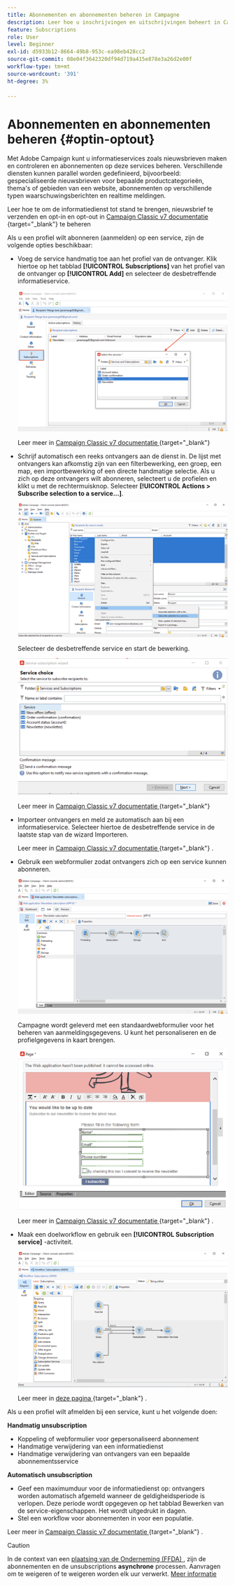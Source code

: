 ```yaml
---
title: Abonnementen en abonnementen beheren in Campagne
description: Leer hoe u inschrijvingen en uitschrijvingen beheert in Campaign v8.
feature: Subscriptions
role: User
level: Beginner
exl-id: d5933b12-8664-49b8-953c-ea98eb428cc2
source-git-commit: 08e04f3642320df94d719a415e878e3a26d2e00f
workflow-type: tm+mt
source-wordcount: '391'
ht-degree: 3%

---
```


# Abonnementen en abonnementen beheren {#optin-optout}

Met Adobe Campaign kunt u informatieservices zoals nieuwsbrieven maken en controleren en abonnementen op deze services beheren. Verschillende diensten kunnen parallel worden gedefinieerd, bijvoorbeeld: gespecialiseerde nieuwsbrieven voor bepaalde productcategorieën, thema&#39;s of gebieden van een website, abonnementen op verschillende typen waarschuwingsberichten en realtime meldingen.

Leer hoe te om de informatiedienst tot stand te brengen, nieuwsbrief te verzenden en opt-in en opt-out in [ Campaign Classic v7 documentatie ](https://experienceleague.adobe.com/docs/campaign-classic/using/sending-messages/subscriptions-and-referrals/managing-subscriptions.html){target="_blank"} te beheren 

Als u een profiel wilt abonneren (aanmelden) op een service, zijn de volgende opties beschikbaar:

* Voeg de service handmatig toe aan het profiel van de ontvanger. Klik hiertoe op het tabblad **[!UICONTROL Subscriptions]** van het profiel van de ontvanger op **[!UICONTROL Add]** en selecteer de desbetreffende informatieservice.

  ![](assets/subscribe-to-a-service.png)

  Leer meer in [ Campaign Classic v7 documentatie ](https://experienceleague.adobe.com/docs/campaign-classic/using/getting-started/profile-management/editing-a-profile.html#deliveries-tab){target="_blank"} 

* Schrijf automatisch een reeks ontvangers aan de dienst in. De lijst met ontvangers kan afkomstig zijn van een filterbewerking, een groep, een map, een importbewerking of een directe handmatige selectie. Als u zich op deze ontvangers wilt abonneren, selecteert u de profielen en klikt u met de rechtermuisknop. Selecteer **[!UICONTROL Actions > Subscribe selection to a service...]**.

  ![](assets/subscribe-selection.png)

  Selecteer de desbetreffende service en start de bewerking.

  ![](assets/subscribe-confirm.png)

  Leer meer in [ Campaign Classic v7 documentatie ](https://experienceleague.adobe.com/docs/campaign-classic/using/getting-started/profile-management/editing-a-profile.html#deliveries-tab){target="_blank"} 


* Importeer ontvangers en meld ze automatisch aan bij een informatieservice. Selecteer hiertoe de desbetreffende service in de laatste stap van de wizard Importeren.

  Leer meer in [ Campaign Classic v7 documentatie ](https://experienceleague.adobe.com/docs/campaign-classic/using/getting-started/importing-and-exporting-data/generic-imports-exports/executing-import-jobs.html#step-5---additional-step-when-importing-recipients){target="_blank"} .

* Gebruik een webformulier zodat ontvangers zich op een service kunnen abonneren.

  ![](assets/opt-in-webapp.png)

  Campagne wordt geleverd met een standaardwebformulier voor het beheren van aanmeldingsgegevens. U kunt het personaliseren en de profielgegevens in kaart brengen.

  ![](assets/web-app.png)

  Leer meer in [ Campaign Classic v7 documentatie ](https://experienceleague.adobe.com/docs/campaign-classic/using/designing-content/web-forms/use-cases--web-forms.html#create-a-subscription--form-with-double-opt-in){target="_blank"} .


* Maak een doelworkflow en gebruik een **[!UICONTROL Subscription service]** -activiteit.

  ![](assets/wf-subscription.png)

  Leer meer in [ deze pagina ](https://experienceleague.adobe.com/docs/campaign/automation/workflows/wf-activities/targeting-activities/subscription-services.html){target="_blank"} .

Als u een profiel wilt afmelden bij een service, kunt u het volgende doen:

**Handmatig unsubscription**

* Koppeling of webformulier voor gepersonaliseerd abonnement
* Handmatige verwijdering van een informatiedienst
* Handmatige verwijdering van ontvangers van een bepaalde abonnementsservice

**Automatisch unsubscription**

* Geef een maximumduur voor de informatiedienst op: ontvangers worden automatisch afgemeld wanneer de geldigheidsperiode is verlopen. Deze periode wordt opgegeven op het tabblad Bewerken van de service-eigenschappen. Het wordt uitgedrukt in dagen.
* Stel een workflow voor abonnementen in voor een populatie.

Leer meer in [ Campaign Classic v7 documentatie ](https://experienceleague.adobe.com/docs/campaign-classic/using/sending-messages/subscriptions-and-referrals/managing-subscriptions.html#unsubscribing-a-recipient-from-a-service){target="_blank"} .


>[!CAUTION]
>
>In de context van een [ plaatsing van de Onderneming (FFDA) ](../architecture/enterprise-deployment.md), zijn de abonnementen en de unsubscriptions **asynchrone** processen. Aanvragen om te weigeren of te weigeren worden elk uur verwerkt. [Meer informatie](../architecture/new-apis.md#sub-apis)

<!--
You can also enable your delivery recipients to forward messages to a friend. To do this, insert the relevant links into your delivery. You may then track this sharing process as well as the number of visits to the concerned pages. 

For more on this capability, refer to [Campaign Classic v7 documentation](https://experienceleague.adobe.com/docs/campaign-classic/using/sending-messages/subscriptions-and-referrals/viral-and-social-marketing.html#viral-marketing--forward-to-a-friend){target="_blank"}
-->
